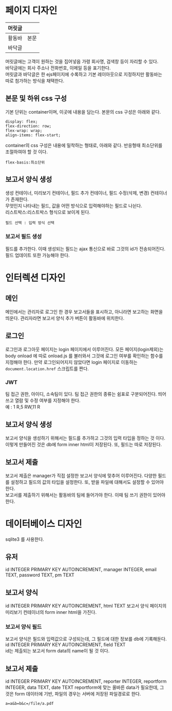 # 페이지 디자인
|머릿글||
|---|---|
|활동바|본문|
|바닥글|

머릿글에는 고객이 원하는 것을 집어넣음 가령 회사명, 검색창 등이 자리할 수 있다.  
바닥글에는 회사 주소나 전화번호, 이메일 등을 표기한다.  
머릿글과 바닥글은 한 ejs페이지에 수록하고 기본 레이아웃으로 지정하지만 활동바는 따로 첨가하는 방식을 채택한다.

## 본문 및 하위 css 구성
기본 단위는 container이며, 이곳에 내용을 담는다. 본문의 css 구성은 아래와 같다.  
``` 
display: flex;
flex-direction: row;
flex-wrap: wrap;
align-items: flex-start;
```
container의 css 구성은 내용에 밀착하는 형태로, 아래와 같다. 반응형때 최소단위를 조절하여야 할 것 이다.
```
flex-basis:최소단위
```

## 보고서 양식 생성
생성 컨테이너, 미리보기 컨테이너, 필드 추가 컨테이너, 필드 수정(삭제, 변경) 컨테이너가 존재한다.  
무엇인지 나타내는 필드, 값을 어떤 방식으로 입력해야하는 필드로 나뉜다.  
리스트박스:리스트박스 형식으로 보이게 된다.
```
필드 선택 : 입력 방식 선택
```
### 보고서 필드 생성
필드를 추가한다. 이때 생성되는 필드는 ajax 통신으로 바로 그것의 id가 전송되어진다.  
필드 업데이트 또한 가능해야 한다.

# 인터렉션 디자인
## 메인
메인에서는 관리자로 로그인 한 경우 보고서들을 표시하고, 아니라면 보고하는 화면을 띄운다.
관리자라면 보고서 양식 추가 버튼이 활동바에 위치한다.

## 로그인
로그인과 로그아웃 페이지는 login 페이지에서 이루어진다. 모든 페이지(login제외)는 body onload 에 따로 onload.js 를 불러와서 그것에 로그인 여부를 확인하는 함수를 지정해야 한다. 만약 로그인되어지지 않았다면 login 페이지로 이동하는 ``` document.location.href ``` 스크립트를 짠다.  
### JWT
팀 접근 권한, 아이디, 소속팀이 있다. 팀 접근 권한의 종류는 쉼표로 구분되어진다. 띄어쓰고 열람 및 수정 여부를 지정해야 한다.   
예 : 1 R,5 RW,11 R

## 보고서 양식 생성
보고서 양식을 생성하기 위해서는 필드를 추가하고 그것의 입력 타입을 정하는 것 이다. 이렇게 만들어진 것은 db에 form inner html이 저장된다. 또, 필드는 따로 저장된다.

## 보고서 제출
보고서 제출은 manager가 직접 설정한 보고서 양식에 맞추어 이루어진다. 다양한 필드를 설정하고 필드의 값의 타입을 설정한다. 또, 받을 파일에 대해서도 설정할 수 있어야 한다.  
보고서를 제출하기 위해서는 활동바의 팀에 들어가야 한다. 이때 팀 쓰기 권한이 있어야 한다. 

# 데이터베이스 디자인
sqlite3 를 사용한다.
## 유저
id INTEGER PRIMARY KEY AUTOINCREMENT, manager INTEGER, email TEXT, password TEXT, pm TEXT
## 보고서 양식
id INTEGER PRIMARY KEY AUTOINCREMENT, html TEXT
보고서 양식 페이지의 미리보기 컨테이너의 form inner html을 가진다.
### 보고서 양식 필드
보고서 양식은 필드와 입력값으로 구성되는데, 그 필드에 대한 정보를 db에 기록해둔다.  
id INTEGER PRIMARY KEY AUTOINCREMENT, field TEXT  
id는 제출되는 보고서 form data의 name이 될 것 이다.
## 보고서 제출
id INTEGER PRIMARY KEY AUTOINCREMENT, reporter INTEGER, reportform INTEGER, data TEXT, date TEXT 
reportform에 맞는 올바른 data가 필요한데, 그것은 form 데이터에 기반, 파일의 경우는 서버에 저장된 파일경로로 한다.  
```
a=a&b=b&c=/file/a.pdf
```